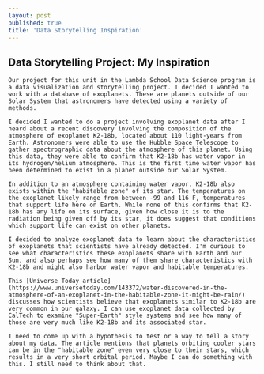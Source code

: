 ```yaml
---
layout: post
published: true
title: 'Data Storytelling Inspiration'
---
```

## Data Storytelling Project: My Inspiration

	Our project for this unit in the Lambda School Data Science program is a data visualization and storytelling project. I decided I wanted to work with a database of exoplanets. These are planets outside of our Solar System that astronomers have detected using a variety of methods. 

	I decided I wanted to do a project involving exoplanet data after I heard about a recent discovery involving the composition of the atmosphere of exoplanet K2-18b, located about 110 light-years from Earth. Astronomers were able to use the Hubble Space Telescope to gather spectrographic data about the atmosphere of this planet. Using this data, they were able to confirm that K2-18b has water vapor in its hydrogen/helium atmosphere. This is the first time water vapor has been determined to exist in a planet outside our Solar System.
    
    In addition to an atmosphere containing water vapor, K2-18b also exists within the "habitable zone" of its star. The temperatures on the exoplanet likely range from between -99 and 116 F, temperatures that support life here on Earth. While none of this confirms that K2-18b has any life on its surface, given how close it is to the radiation being given off by its star, it does suggest that conditions which support life can exist on other planets. 
    
    I decided to analyze exoplanet data to learn about the characteristics of exoplanets that scientists have already detected. I'm curious to see what characteristics these exoplanets share with Earth and our Sun, and also perhaps see how many of them share characteristics with K2-18b and might also harbor water vapor and habitable temperatures. 
    
    This [Universe Today article](https://www.universetoday.com/143372/water-discovered-in-the-atmosphere-of-an-exoplanet-in-the-habitable-zone-it-might-be-rain/) discusses how scientists believe that exoplanets similar to K2-18b are very common in our galaxy. I can use exoplanet data collected by CalTech to examine "Super-Earth" style systems and see how many of those are very much like K2-18b and its associated star. 
    
    I need to come up with a hypothesis to test or a way to tell a story about my data. The article mentions that planets orbiting cooler stars can be in the "habitable zone" even very close to their stars, which results in a very short orbital period. Maybe I can do something with this. I still need to think about that.
